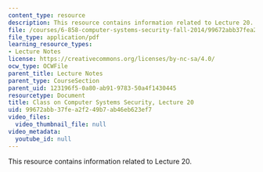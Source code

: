 ```yaml
---
content_type: resource
description: This resource contains information related to Lecture 20.
file: /courses/6-858-computer-systems-security-fall-2014/99672abb37fea2f249b7ab46eb623ef7_MIT6_858F14_lec20.pdf
file_type: application/pdf
learning_resource_types:
- Lecture Notes
license: https://creativecommons.org/licenses/by-nc-sa/4.0/
ocw_type: OCWFile
parent_title: Lecture Notes
parent_type: CourseSection
parent_uid: 123196f5-0a80-ab91-9783-50a4f1430445
resourcetype: Document
title: Class on Computer Systems Security, Lecture 20
uid: 99672abb-37fe-a2f2-49b7-ab46eb623ef7
video_files:
  video_thumbnail_file: null
video_metadata:
  youtube_id: null
---
```

This resource contains information related to Lecture 20.
